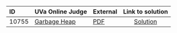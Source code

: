 | ID | UVa Online Judge | External | Link to solution |
|:---|:---|:---|:---:|
| 10755 | [Garbage Heap](https://onlinejudge.org/index.php?option=com_onlinejudge&Itemid=8&page=show_problem&problem=1696) | [PDF](https://onlinejudge.org/external/107/10755.pdf) | [Solution](https://github.com/versenyi98/uva-solutions/tree/main/solutions/10755%20-%20Garbage%20Heap)|
